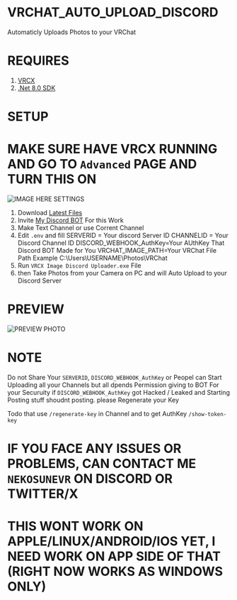 # VRCHAT_AUTO_UPLOAD_DISCORD

Automaticly Uploads Photos to your VRChat

# REQUIRES
1. [VRCX](https://github.com/vrcx-team/VRCX/releases/)
2. [.Net 8.0 SDK](https://dotnet.microsoft.com/en-us/download/dotnet/thank-you/sdk-8.0.302-windows-x64-installer)

# SETUP

# MAKE SURE HAVE VRCX RUNNING AND GO TO `Advanced` PAGE AND TURN THIS ON

![IMAGE HERE SETTINGS](https://cdn.discordapp.com/attachments/1163195342754435193/1250768960912363592/image.png?ex=666c24de&is=666ad35e&hm=1bd2232e598e6ccea6775733a89d558b10d09942bcf1dcda5f8913126a34247e&)

1. Download [Latest Files](https://github.com/NekoSuneProjects/VRCHAT_AUTO_UPLOAD_DISCORD/releases/latest)
2. Invite [My Discord BOT](https://discord.com/oauth2/authorize?client_id=1390664793345757204) For this Work
3. Make Text Channel or use Corrent Channel
4. Edit `.env` and fill 
    SERVERID = Your discord Server ID
    CHANNELID = Your Discord Channel ID
    DISCORD_WEBHOOK_AuthKey=Your AUthKey That Discord BOT Made for You
    VRCHAT_IMAGE_PATH=Your VRChat File Path Example C:\Users\USERNAME\Photos\VRChat
5. Run `VRCX Image Discord Uploader.exe` File
6. then Take Photos from your Camera on PC and will Auto Upload to your Discord Server

# PREVIEW

![PREVIEW PHOTO](https://upload.nekosunevr.co.uk/upload/i/si4vj.png)

# NOTE

Do not Share Your `SERVERID`, `DISCORD_WEBHOOK_AuthKey` or Peopel can Start Uploading all your Channels but all dpends Permission giving to BOT
For your Securuity if `DISCORD_WEBHOOK_AuthKey` got Hacked / Leaked and Starting Posting stuff shoudnt posting. please Regenerate your Key

Todo that use `/regenerate-key` in Channel and to get AuthKey `/show-token-key`

# IF YOU FACE ANY ISSUES OR PROBLEMS, CAN CONTACT ME `NEKOSUNEVR` ON DISCORD OR TWITTER/X

# THIS WONT WORK ON APPLE/LINUX/ANDROID/IOS YET, I NEED WORK ON APP SIDE OF THAT (RIGHT NOW WORKS AS WINDOWS ONLY)
